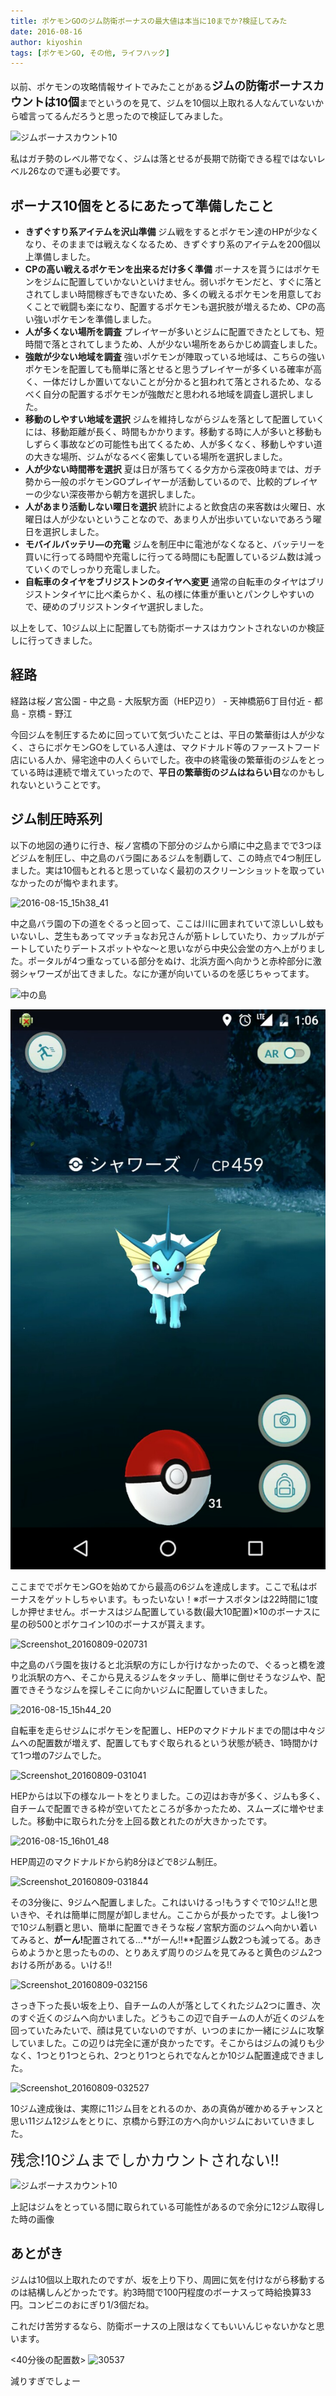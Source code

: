 ```yaml
---
title: ポケモンGOのジム防衛ボーナスの最大値は本当に10までか?検証してみた
date: 2016-08-16
author: kiyoshin
tags: [ポケモンGO, その他, ライフハック]
---
```


以前、ポケモンの攻略情報サイトでみたことがある<span style="font-size:18px;">**ジムの防衛ボーナスカウントは10個**</span>までというのを見て、ジムを10個以上取れる人なんていないから嘘言ってるんだろうと思ったので検証してみました。

![ジムボーナスカウント10](images/pokemongo-gym-10count-1.jpg)

私はガチ勢のレベル帯でなく、ジムは落とせるが長期で防衛できる程ではないレベル26なので運も必要です。

## ボーナス10個をとるにあたって準備したこと
* **きずぐすり系アイテムを沢山準備**
ジム戦をするとポケモン達のHPが少なくなり、そのままでは戦えなくなるため、きずぐすり系のアイテムを200個以上準備しました。
* **CPの高い戦えるポケモンを出来るだけ多く準備**
ボーナスを貰うにはポケモンをジムに配置していかないといけません。弱いポケモンだと、すぐに落とされてしまい時間稼ぎもできないため、多くの戦えるポケモンを用意しておくことで戦闘も楽になり、配置するポケモンも選択肢が増えるため、CPの高い強いポケモンを準備しました。
* **人が多くない場所を調査**
プレイヤーが多いとジムに配置できたとしても、短時間で落とされてしまうため、人が少ない場所をあらかじめ調査しました。
* **強敵が少ない地域を調査**
強いポケモンが陣取っている地域は、こちらの強いポケモンを配置しても簡単に落とせると思うプレイヤーが多くいる確率が高く、一体だけしか置いてないことが分かると狙われて落とされるため、なるべく自分の配置するポケモンが強敵だと思われる地域を調査し選択しました。
* **移動のしやすい地域を選択**
ジムを維持しながらジムを落として配置していくには、移動距離が長く、時間もかかります。移動する時に人が多いと移動もしずらく事故などの可能性も出てくるため、人が多くなく、移動しやすい道の大きな場所、ジムがなるべく密集している場所を選択しました。
* **人が少ない時間帯を選択**
夏は日が落ちてくる夕方から深夜0時までは、ガチ勢から一般のポケモンGOプレイヤーが活動しているので、比較的プレイヤーの少ない深夜帯から朝方を選択しました。
* **人があまり活動しない曜日を選択**
統計によると飲食店の来客数は火曜日、水曜日は人が少ないということなので、あまり人が出歩いていないであろう曜日を選択しました。
* **モバイルバッテリ―の充電**
ジムを制圧中に電池がなくなると、バッテリーを買いに行ってる時間や充電しに行ってる時間にも配置しているジム数は減っていくのでしっかり充電しました。
* **自転車のタイヤをブリジストンのタイヤへ変更**
通常の自転車のタイヤはブリジストンタイヤに比べ柔らかく、私の様に体重が重いとパンクしやすいので、硬めのブリジストンタイヤ選択しました。

以上をして、10ジム以上に配置しても防衛ボーナスはカウントされないのか検証しに行ってきました。

## 経路
経路は桜ノ宮公園 - 中之島 - 大阪駅方面（HEP辺り） - 天神橋筋6丁目付近 - 都島 - 京橋 - 野江

今回ジムを制圧するために回っていて気づいたことは、平日の繁華街は人が少なく、さらにポケモンGOをしている人達は、マクドナルド等のファーストフード店にいる人か、帰宅途中の人くらいでした。夜中の終電後の繁華街のジムをとっている時は連続で増えていったので、**平日の繁華街のジムはねらい目**なのかもしれないということです。

## ジム制圧時系列
以下の地図の通りに行き、桜ノ宮橋の下部分のジムから順に中之島までで3つほどジムを制圧し、中之島のバラ園にあるジムを制覇して、この時点で4つ制圧しました。実は10個もとれると思っていなく最初のスクリーンショットを取っていなかったのが悔やまれます。

![2016-08-15_15h38_41](images/pokemongo-gym-10count-2.png)

中之島バラ園の下の道をぐるっと回って、ここは川に囲まれていて涼しいし蚊もいないし、芝生もあってマッチョなお兄さんが筋トレしていたり、カップルがデートしていたりデートスポットやな～と思いながら中央公会堂の方へ上がりました。ポータルが4つ重なっている部分をぬけ、北浜方面へ向かうと赤枠部分に激弱シャワーズが出てきました。なにか運が向いているのを感じちゃってます。

![中の島](images/pokemongo-gym-10count-3.png)

![旅の始まり](images/pokemongo-gym-10count-4.jpg)

ここまででポケモンGOを始めてから最高の6ジムを達成します。ここで私はボーナスをゲットしちゃいます。もったいない！※ボーナスボタンは22時間に1度しか押せません。ボーナスはジム配置している数(最大10配置)×10のボーナスに星の砂500とポケコイン10のボーナスが貰えます。

![Screenshot_20160809-020731](images/pokemongo-gym-10count-5.jpg)

中之島のバラ園を抜けると北浜駅の方にしか行けなかったので、ぐるっと橋を渡り北浜駅の方へ、そこから見えるジムをタッチし、簡単に倒せそうなジムや、配置できそうなジムを探しそこに向かいジムに配置していきました。

![2016-08-15_15h44_20](images/pokemongo-gym-10count-6.png)

自転車を走らせジムにポケモンを配置し、HEPのマクドナルドまでの間は中々ジムへの配置数が増えず、配置してもすぐ取られるという状態が続き、1時間かけて1つ増の7ジムでした。

![Screenshot_20160809-031041](images/pokemongo-gym-10count-7.jpg)

HEPからは以下の様なルートをとりました。この辺はお寺が多く、ジムも多く、自チームで配置できる枠が空いてたところが多かったため、スムーズに増やせました。移動中に取られた分を上回る数とれたのが大きかったです。

![2016-08-15_16h01_48](images/pokemongo-gym-10count-8.png)

HEP周辺のマクドナルドから約8分ほどで8ジム制圧。

![Screenshot_20160809-031844](images/pokemongo-gym-10count-9.jpg)

その3分後に、9ジムへ配置しました。これはいけるっ!もうすぐで10ジム!!と思いきや、それは簡単に問屋が卸しません。ここからが長かったです。よし後1つで10ジム制覇と思い、簡単に配置できそうな桜ノ宮駅方面のジムへ向かい着いてみると、<span style="font-size:16;">**がーん!**</span>配置されてる…**がーん!!**配置ジム数2つも減ってる。あきらめようかと思ったものの、とりあえず周りのジムを見てみると黄色のジム2つおける所がある。いける!!

![Screenshot_20160809-032156](images/pokemongo-gym-10count-10.jpg)

さっき下った長い坂を上り、自チームの人が落としてくれたジム2つに置き、次のすぐ近くのジムへ向かいました。どうもこの辺で自チームの人が近くのジムを回っていたみたいで、顔は見ていないのですが、いつのまにか一緒にジムに攻撃していました。この辺りは完全に運が良かったです。そこからはジムの減りも少なく、1つとり1つとられ、2つとり1つとられでなんとか10ジム配置達成できました。

![Screenshot_20160809-032527](images/pokemongo-gym-10count-11.jpg)

10ジム達成後は、実際に11ジム目をとれるのか、あの真偽が確かめるチャンスと思い11ジム12ジムをとりに、京橋から野江の方へ向かいジムにおいていきました。

<span style="font-size:24px;">残念!10ジムまでしかカウントされない!!</span>

![ジムボーナスカウント10](images/pokemongo-gym-10count-1.jpg)

上記はジムをとっている間に取られている可能性があるので余分に12ジム取得した時の画像
## あとがき
ジムは10個以上取れたのですが、坂を上り下り、周囲に気を付けながら移動するのは結構しんどかったです。約3時間で100円程度のボーナスって時給換算33円。コンビニのおにぎり1/3個だね。

これだけ苦労するなら、防衛ボーナスの上限はなくてもいいんじゃないかなと思います。

<40分後の配置数>
![30537](images/pokemongo-gym-10count-12.jpg)

減りすぎでしょー